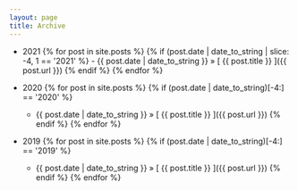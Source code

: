 ```yaml
---
layout: page
title: Archive
---
```


- 2021
  {% for post in site.posts %}
    {% if (post.date | date_to_string | slice: -4, 1 == '2021' %}
      - {{ post.date | date_to_string }} &raquo; [ {{ post.title }} ]({{ post.url }})
    {% endif %}
  {% endfor %}
  
 - 2020
  {% for post in site.posts %}
    {% if (post.date | date_to_string)[-4:] == '2020' %}
      - {{ post.date | date_to_string }} &raquo; [ {{ post.title }} ]({{ post.url }})
    {% endif %}
  {% endfor %}
  
 - 2019
  {% for post in site.posts %}
    {% if (post.date | date_to_string)[-4:] == '2019' %}
      - {{ post.date | date_to_string }} &raquo; [ {{ post.title }} ]({{ post.url }})
    {% endif %}
  {% endfor %}
